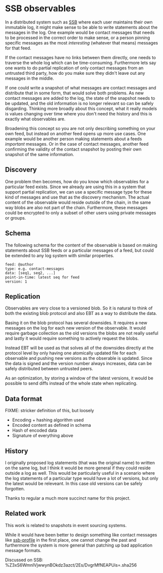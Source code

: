 # SSB observables

In a distributed system such as [SSB] where each user maintains their
own immutable log, it might make sense to be able to write statements
about the messages in the log. One example would be contact messages
that needs to be processed in the correct order to make sense, or a
person pinning specific messages as the most *interesting* (whatever
that means) messages for that feed.

If the contact messages have no links between them directly, one needs
to traverse the whole log which can be time-consuming. Furthermore
lets say one wants to do partial replication of only contact messages
from an untrusted third party, how do you make sure they didn't leave
out any messages in the middle.

If one could write a snapshot of what messages are contact messages
and distribute that in some form, that would solve both problems. As
new contact messages are added to the log, the state of the snapshot
needs to be updated, and the old information is no longer relevant so
can be safely disgarding. Thinking more broadly about this concept,
what it really models is values changing over time where you don't
need the history and this is exactly what observables are.

Broadening this concept so you are not only describing something on
your own feed, but instead on another feed opens up more use
cases. One example would be another person making statements about a
feeds *important* messages. Or in the case of contact messages,
another feed confirming the validity of the contact snapshot by
posting their own snapshot of the same information.

## Discovery

One problem then becomes, how do you know which observables for a
particular feed exists. Since we already are using this in a system
that support partial replication, we can use a specific message type
for these kind of messages and use that as the discovery
mechanism. The actual content of the observable would reside outside
of the chain, in the same way blobs are also not part of the
chain. Furthermore, these messages could be encrypted to only a subset
of other users using private messages or groups.

## Schema

The following schema for the content of the observable is based on
making statements about SSB feeds or a particular messages of a feed,
but could be extended to any log system with similar properties.

```
feed: @author
type: e.g. contact-messages
data: [seq1, seq2, ...]
point-in-time: latest seq for feed
version: 1
```

## Replication

Observables are very close to a versioned blob. So it is natural to
think of both the existing blob protocol and also EBT as a way to
distribute the data.

Basing it on the blob protocol has several downsides. It requires a
new messages on the log for each new version of the observable. It
would require garbage collection as the old versions the blobs are not
really useful and lastly it would require something to actively
request the blobs.

Instead EBT will be used as that solves all of the downsides directly
at the protocol level by only having one atomically updated file for
each observable and pushing new versions as the obserable is
updated. Since the data is signed and the version number always
increases, data can be safely distributed between untrusted peers.

As an optimization, by storing a window of the latest versions, it
would be possible to send diffs instead of the whole state when
replicating.

## Data format

FIXME: stricker definition of this, but loosely

- Encoding + hashing algorithm used
- Encoded content as defined in schema
- Hash of encoded data
- Signature of everything above

## History

I originally proposed log statements (that was the original name) to
written on the same log, but I think it would be more general if they
could reside outside a log as well. This would be particularly useful
in a scenario where the log statements of a particular type would have
a lot of versions, but only the latest would be releveant. In this
case old versions can be safely forgotten.

Thanks to regular a much more succinct name for this project.

## Related work

This work is related to snapshots in event sourcing systems.

While it would have been better to design something like contact
messages like [ssb-profile] in the first place, one cannot change the
past and furthermore the system is more general than patching up bad
application message formats.

Discussed on SSB: %Z3xS6WmnIVjwwynBOkdz3azct/2Es/DvgrMfNEAPUis=.sha256

[SSB]: https://github.com/ssbc
[ssb-profile]: https://gitlab.com/ahau/ssb-plugins/ssb-profile
